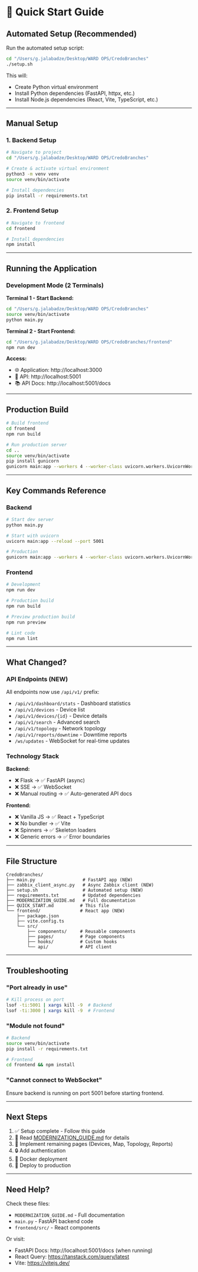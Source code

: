 # 🚀 Quick Start Guide

## Automated Setup (Recommended)

Run the automated setup script:

```bash
cd "/Users/g.jalabadze/Desktop/WARD OPS/CredoBranches"
./setup.sh
```

This will:
- Create Python virtual environment
- Install Python dependencies (FastAPI, httpx, etc.)
- Install Node.js dependencies (React, Vite, TypeScript, etc.)

---

## Manual Setup

### 1. Backend Setup

```bash
# Navigate to project
cd "/Users/g.jalabadze/Desktop/WARD OPS/CredoBranches"

# Create & activate virtual environment
python3 -m venv venv
source venv/bin/activate

# Install dependencies
pip install -r requirements.txt
```

### 2. Frontend Setup

```bash
# Navigate to frontend
cd frontend

# Install dependencies
npm install
```

---

## Running the Application

### Development Mode (2 Terminals)

**Terminal 1 - Start Backend:**
```bash
cd "/Users/g.jalabadze/Desktop/WARD OPS/CredoBranches"
source venv/bin/activate
python main.py
```

**Terminal 2 - Start Frontend:**
```bash
cd "/Users/g.jalabadze/Desktop/WARD OPS/CredoBranches/frontend"
npm run dev
```

**Access:**
- 🌐 Application: http://localhost:3000
- 📡 API: http://localhost:5001
- 📚 API Docs: http://localhost:5001/docs

---

## Production Build

```bash
# Build frontend
cd frontend
npm run build

# Run production server
cd ..
source venv/bin/activate
pip install gunicorn
gunicorn main:app --workers 4 --worker-class uvicorn.workers.UvicornWorker --bind 0.0.0.0:5001
```

---

## Key Commands Reference

### Backend
```bash
# Start dev server
python main.py

# Start with uvicorn
uvicorn main:app --reload --port 5001

# Production
gunicorn main:app --workers 4 --worker-class uvicorn.workers.UvicornWorker --bind 0.0.0.0:5001
```

### Frontend
```bash
# Development
npm run dev

# Production build
npm run build

# Preview production build
npm run preview

# Lint code
npm run lint
```

---

## What Changed?

### API Endpoints (NEW)
All endpoints now use `/api/v1/` prefix:
- `/api/v1/dashboard/stats` - Dashboard statistics
- `/api/v1/devices` - Device list
- `/api/v1/devices/{id}` - Device details
- `/api/v1/search` - Advanced search
- `/api/v1/topology` - Network topology
- `/api/v1/reports/downtime` - Downtime reports
- `/ws/updates` - WebSocket for real-time updates

### Technology Stack

**Backend:**
- ❌ Flask → ✅ FastAPI (async)
- ❌ SSE → ✅ WebSocket
- ❌ Manual routing → ✅ Auto-generated API docs

**Frontend:**
- ❌ Vanilla JS → ✅ React + TypeScript
- ❌ No bundler → ✅ Vite
- ❌ Spinners → ✅ Skeleton loaders
- ❌ Generic errors → ✅ Error boundaries

---

## File Structure

```
CredoBranches/
├── main.py                  # FastAPI app (NEW)
├── zabbix_client_async.py   # Async Zabbix client (NEW)
├── setup.sh                 # Automated setup (NEW)
├── requirements.txt         # Updated dependencies
├── MODERNIZATION_GUIDE.md   # Full documentation
├── QUICK_START.md          # This file
└── frontend/               # React app (NEW)
    ├── package.json
    ├── vite.config.ts
    └── src/
        ├── components/     # Reusable components
        ├── pages/          # Page components
        ├── hooks/          # Custom hooks
        └── api/            # API client
```

---

## Troubleshooting

### "Port already in use"
```bash
# Kill process on port
lsof -ti:5001 | xargs kill -9  # Backend
lsof -ti:3000 | xargs kill -9  # Frontend
```

### "Module not found"
```bash
# Backend
source venv/bin/activate
pip install -r requirements.txt

# Frontend
cd frontend && npm install
```

### "Cannot connect to WebSocket"
Ensure backend is running on port 5001 before starting frontend.

---

## Next Steps

1. ✅ Setup complete - Follow this guide
2. 📖 Read [MODERNIZATION_GUIDE.md](MODERNIZATION_GUIDE.md) for details
3. 🎨 Implement remaining pages (Devices, Map, Topology, Reports)
4. 🔒 Add authentication
5. 🐳 Docker deployment
6. 🚀 Deploy to production

---

## Need Help?

Check these files:
- `MODERNIZATION_GUIDE.md` - Full documentation
- `main.py` - FastAPI backend code
- `frontend/src/` - React components

Or visit:
- FastAPI Docs: http://localhost:5001/docs (when running)
- React Query: https://tanstack.com/query/latest
- Vite: https://vitejs.dev/
